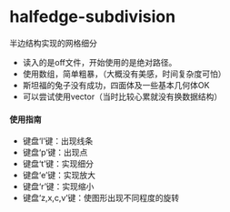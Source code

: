 # halfedge-subdivision
半边结构实现的网格细分
- 读入的是off文件，开始使用的是绝对路径。
- 使用数组，简单粗暴，（大概没有美感，时间复杂度可怕）
- 斯坦福的兔子没有成功，四面体及一些基本几何体OK
- 可以尝试使用vector（当时比较心累就没有换数据结构）

#### 使用指南
- 键盘‘l’键：出现线条
- 键盘‘p’键：出现点
- 键盘‘t’键：实现细分
- 键盘‘e’键：实现放大
- 键盘‘r’键：实现缩小
- 键盘‘z,x,c,v’键：使图形出现不同程度的旋转

